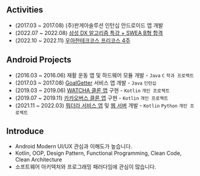 ## Activities

- (2017.03 ~ 2017.08) (주)판게아솔루션 인턴십 안드로이드 앱 개발
- (2022.07 ~ 2022.08) [삼성 DX 알고리즘 특강 + SWEA B형 합격](https://jsl663.tistory.com/45)
- (2022.10 ~ 2022.11) [우아한테크코스 프리코스 4주](https://jsl663.tistory.com/50)

## Android Projects

- (2016.03 ~ 2016.06) 재활 운동 앱 및 하드웨어 모듈 개발 - `Java` `C` `학과 프로젝트`
- (2017.03 ~ 2017.08) [GoalGetter](https://play.google.com/store/apps/details?id=com.goalgetter.goalgetterapp) 서비스 앱 개발 - `Java` `인턴십`
- (2019.03 ~ 2019.06) [WATCHA 클론 앱](https://github.com/Dev-Joco/watcha-clone) 구현 - `Kotlin` `개인 프로젝트`
- (2019.07 ~ 2019.11) [카카오버스 클론 앱](https://github.com/Dev-Joco/kakaobus-clone) 구현 - `Kotlin` `개인 프로젝트`
- (2021.11 ~ 2022.03) [뭐더라 서비스 앱](https://github.com/Dev-Joco/mwodeola-android) 및 [웹 서버](https://github.com/Dev-Joco/mwodeola-web-server) 개발 - `Kotlin` `Python` `개인 프로젝트`

## Introduce

- Android Modern UI/UX 관심과 이해도가 높습니다.
- Kotlin, OOP, Design Pattern, Functional Programming, Clean Code, Clean Architecture
- 소프트웨어 아키텍처와 프로그래밍 패러다임에 관심이 많습니다.

